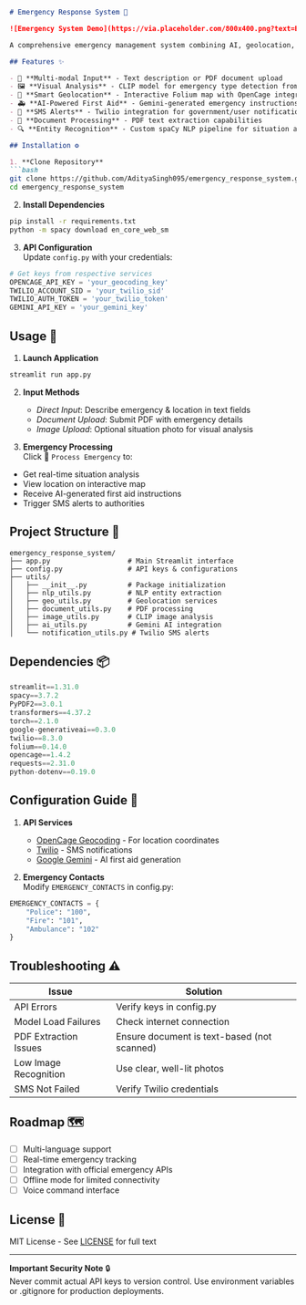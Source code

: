 ```markdown
# Emergency Response System 🚨

![Emergency System Demo](https://via.placeholder.com/800x400.png?text=Emergency+Response+Demo) *Example screenshot placeholder*

A comprehensive emergency management system combining AI, geolocation, and real-time notifications to provide immediate crisis assistance.

## Features ✨

- 📝 **Multi-modal Input** - Text description or PDF document upload
- 🖼️ **Visual Analysis** - CLIP model for emergency type detection from images
- 📍 **Smart Geolocation** - Interactive Folium map with OpenCage integration
- 🚑 **AI-Powered First Aid** - Gemini-generated emergency instructions
- 📱 **SMS Alerts** - Twilio integration for government/user notifications
- 📄 **Document Processing** - PDF text extraction capabilities
- 🔍 **Entity Recognition** - Custom spaCy NLP pipeline for situation analysis

## Installation ⚙️

1. **Clone Repository**
```bash
git clone https://github.com/AdityaSingh095/emergency_response_system.git
cd emergency_response_system
```

2. **Install Dependencies**
```bash
pip install -r requirements.txt
python -m spacy download en_core_web_sm
```

3. **API Configuration**  
Update `config.py` with your credentials:
```python
# Get keys from respective services
OPENCAGE_API_KEY = 'your_geocoding_key'
TWILIO_ACCOUNT_SID = 'your_twilio_sid'
TWILIO_AUTH_TOKEN = 'your_twilio_token' 
GEMINI_API_KEY = 'your_gemini_key'
```

## Usage 🚀

1. **Launch Application**
```bash
streamlit run app.py
```

2. **Input Methods**  
   - *Direct Input*: Describe emergency & location in text fields  
   - *Document Upload*: Submit PDF with emergency details  
   - *Image Upload*: Optional situation photo for visual analysis

3. **Emergency Processing**  
Click 🚨 `Process Emergency` to:
- Get real-time situation analysis
- View location on interactive map
- Receive AI-generated first aid instructions
- Trigger SMS alerts to authorities

## Project Structure 📂
```
emergency_response_system/
├── app.py                   # Main Streamlit interface
├── config.py                # API keys & configurations
├── utils/
│   ├── __init__.py          # Package initialization
│   ├── nlp_utils.py         # NLP entity extraction
│   ├── geo_utils.py         # Geolocation services
│   ├── document_utils.py    # PDF processing
│   ├── image_utils.py       # CLIP image analysis
│   ├── ai_utils.py          # Gemini AI integration
│   └── notification_utils.py # Twilio SMS alerts
```

## Dependencies 📦
```python
streamlit==1.31.0
spacy==3.7.2
PyPDF2==3.0.1
transformers==4.37.2
torch==2.1.0
google-generativeai==0.3.0
twilio==8.3.0
folium==0.14.0
opencage==1.4.2
requests==2.31.0
python-dotenv==0.19.0
```

## Configuration Guide 🔐
1. **API Services**  
   - [OpenCage Geocoding](https://opencagedata.com/) - For location coordinates  
   - [Twilio](https://www.twilio.com/) - SMS notifications  
   - [Google Gemini](https://ai.google.dev/) - AI first aid generation  

2. **Emergency Contacts**  
Modify `EMERGENCY_CONTACTS` in config.py:
```python
EMERGENCY_CONTACTS = {
    "Police": "100",
    "Fire": "101", 
    "Ambulance": "102"
}
```

## Troubleshooting ⚠️
| Issue | Solution |
|-------|----------|
| API Errors | Verify keys in config.py |
| Model Load Failures | Check internet connection |
| PDF Extraction Issues | Ensure document is text-based (not scanned) |
| Low Image Recognition | Use clear, well-lit photos |
| SMS Not Failed | Verify Twilio credentials | 

## Roadmap 🗺️
- [ ] Multi-language support
- [ ] Real-time emergency tracking
- [ ] Integration with official emergency APIs
- [ ] Offline mode for limited connectivity
- [ ] Voice command interface

## License 📄
MIT License - See [LICENSE](LICENSE) for full text

---

**Important Security Note** 🔒  
Never commit actual API keys to version control. Use environment variables or .gitignore for production deployments.
```
